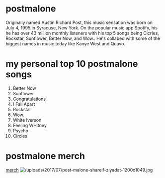 # postmalone
Originally named Austin Richard Post, this music sensation was born on July 4, 1995 in Syracuse, New York. On the popular music app Spotify, his he has over 43 million monthly listeners with his top 5 songs being Cicrles, Rockstar, Sunflower, Better Now, and Wow.. He's collabed with some of the biggest names in music today like Kanye West and Quavo. 
# my personal top 10 postmalone songs
1. Better Now
2. Sunflower
3. Congratulations
4. I Fall Apart
5. Rockstar
6. Wow. 
7. White Iverson
8. Feeling WHitney
9. Psycho
10. Circles
# postmalone merch
[merch](https://shop.postmalone.com/)
![/uploads/2017/07/post-malone-shareif-ziyadat-1200x1049.jpg](https://files.thehandbook.com/uploads/2017/07/post-malone-shareif-ziyadat-1200x1049.jpg)
